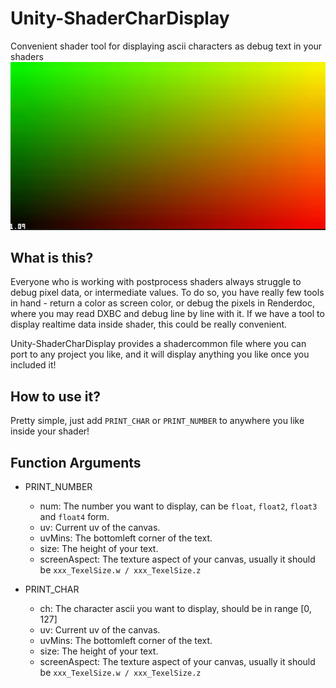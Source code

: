# Unity-ShaderCharDisplay
Convenient shader tool for displaying ascii characters as debug text in your shaders
![example](./Docs/sample.gif)

## What is this?
Everyone who is working with postprocess shaders always struggle to debug pixel data, or intermediate values. To do so, you have really few tools in hand - return a color as screen color, or debug the pixels in Renderdoc, where you may read DXBC and debug line by line with it. If we have a tool to display realtime data inside shader, this could be really convenient.

Unity-ShaderCharDisplay provides a shadercommon file where you can port to any project you like, and it will display anything you like once you included it!

## How to use it?
Pretty simple, just add `PRINT_CHAR` or `PRINT_NUMBER` to anywhere you like inside your shader!

## Function Arguments
- PRINT_NUMBER
  - num: The number you want to display, can be `float`, `float2`, `float3` and `float4` form.
  - uv: Current uv of the canvas.
  - uvMins: The bottomleft corner of the text.
  - size: The height of your text.
  - screenAspect: The texture aspect of your canvas, usually it should be `xxx_TexelSize.w / xxx_TexelSize.z`
 
- PRINT_CHAR
  - ch: The character ascii you want to display, should be in range [0, 127]
  - uv: Current uv of the canvas.
  - uvMins: The bottomleft corner of the text.
  - size: The height of your text.
  - screenAspect: The texture aspect of your canvas, usually it should be `xxx_TexelSize.w / xxx_TexelSize.z`
